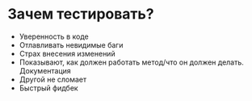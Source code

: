 # Зачем тестировать?
* Уверенность в коде
* Отлавливать невидимые баги
* Страх внесения изменений
* Показывают, как должен работать метод/что он должен делать. Документация
* Другой не сломает
* Быстрый фидбек